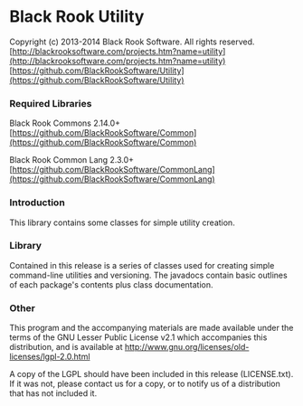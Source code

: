 # Black Rook Utility

Copyright (c) 2013-2014 Black Rook Software. All rights reserved.  
[http://blackrooksoftware.com/projects.htm?name=utility](http://blackrooksoftware.com/projects.htm?name=utility)  
[https://github.com/BlackRookSoftware/Utility](https://github.com/BlackRookSoftware/Utility)

### Required Libraries

Black Rook Commons 2.14.0+  
[https://github.com/BlackRookSoftware/Common](https://github.com/BlackRookSoftware/Common)

Black Rook Common Lang 2.3.0+  
[https://github.com/BlackRookSoftware/CommonLang](https://github.com/BlackRookSoftware/CommonLang)

### Introduction

This library contains some classes for simple utility creation.

### Library

Contained in this release is a series of classes used for creating simple
command-line utilities and versioning. The javadocs contain basic outlines 
of each package's contents plus class documentation.

### Other

This program and the accompanying materials
are made available under the terms of the GNU Lesser Public License v2.1
which accompanies this distribution, and is available at
http://www.gnu.org/licenses/old-licenses/lgpl-2.0.html

A copy of the LGPL should have been included in this release 
(LICENSE.txt). If it was not, please contact us for a copy, or to 
notify us of a distribution that has not included it. 
